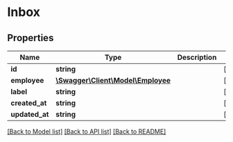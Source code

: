# Inbox

## Properties

 Name           | Type                                              | Description | Notes      
----------------|---------------------------------------------------|-------------|------------
 **id**         | **string**                                        |             | [optional] 
 **employee**   | [**\Swagger\Client\Model\Employee**](Employee.md) |             | [optional] 
 **label**      | **string**                                        |             | [optional] 
 **created_at** | **string**                                        |             | [optional] 
 **updated_at** | **string**                                        |             | [optional] 

[[Back to Model list]](../README.md#documentation-for-models) [[Back to API list]](../README.md#documentation-for-api-endpoints) [[Back to README]](../README.md)


